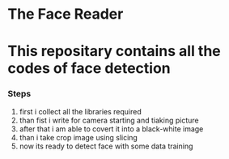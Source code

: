 # The Face Reader
#  This repositary contains all the codes of face detection 
### Steps
1. first i collect all the libraries required
2. than fist i write  for camera starting and tiaking picture
3. after that  i am able to covert it into a black-white image
4. than i take crop image using slicing
5. now its ready to detect face with some data training

